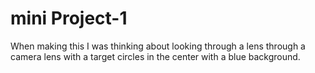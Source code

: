 # mini Project-1
When making this I was thinking about looking through a lens through
a camera lens with a target circles in the center with a blue background.
